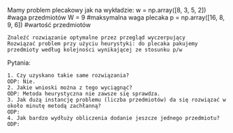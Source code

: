 Mamy problem plecakowy jak na wykładzie:
w = np.array([8, 3, 5, 2]) #waga przedmiotów
W = 9 #maksymalna waga plecaka
p = np.array([16, 8, 9, 6]) #wartość przedmiotów

    Znaleźć rozwiązanie optymalne przez przegląd wyczerpujący
    Rozwiązać problem przy użyciu heurystyki: do plecaka pakujemy przedmioty według kolejności wynikającej ze stosunku p/w 

Pytania:

    1. Czy uzyskano takie same rozwiązania?
    ODP: Nie.
    2. Jakie wnioski można z tego wyciągnąć?
    ODP: Metoda heurystyczna nie zawsze się sprawdza.
    3. Jak dużą instancję problemu (liczba przedmiotów) da się rozwiązać w około minutę metodą zachłanną?
    ODP: 
    4. Jak bardzo wydłuży obliczenia dodanie jeszcze jednego przedmiotu? 
    ODP:

